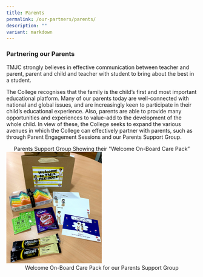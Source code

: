 ```yaml
---
title: Parents
permalink: /our-partners/parents/
description: ""
variant: markdown
---
```

### Partnering our Parents

TMJC strongly believes in effective communication between teacher and parent, parent and child and teacher with student to bring about the best in a student.

The College recognises that the family is the child’s first and most important educational platform. Many of our parents today are well-connected with national and global issues, and are increasingly keen to participate in their child’s educational experience. Also, parents are able to provide many opportunities and experiences to value-add to the development of the whole child. In view of these, the College seeks to expand the various avenues in which the College can effectively partner with parents, such as through Parent Engagement Sessions and our Parents Support Group.

<center>Parents Support Group Showing their "Welcome On-Board Care Pack”</center>

<img src="/images/TMJC-OurPartner-Parents_02.jpeg" style="width:50%">

<center>Welcome On-Board Care Pack for our Parents Support Group</center>